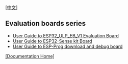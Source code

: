 [[中文]](readme_cn.md) 

## Evaluation boards series

* [User Guide to ESP32_ULP_EB_V1 Evaluation Board](./esp32_ulp_eb_en.md)
* [User Guide to ESP32-Sense kit Board](./esp32_sense_kit_guide_en.md)
* [User Guide to ESP-Prog download and debug board](./ESP-Prog_guide_en.md)

[[Documentation Home]](../readme_en.md)